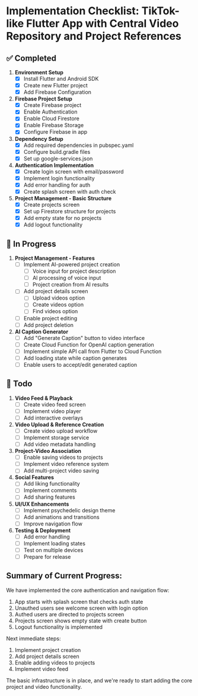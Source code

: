 # Implementation Checklist: TikTok-like Flutter App with Central Video Repository and Project References

## ✅ Completed
1. **Environment Setup**
   - [x] Install Flutter and Android SDK
   - [x] Create new Flutter project
   - [x] Add Firebase Configuration

2. **Firebase Project Setup**
   - [x] Create Firebase project
   - [x] Enable Authentication
   - [x] Enable Cloud Firestore
   - [x] Enable Firebase Storage
   - [x] Configure Firebase in app

3. **Dependency Setup**
   - [x] Add required dependencies in pubspec.yaml
   - [x] Configure build.gradle files
   - [x] Set up google-services.json

4. **Authentication Implementation**
   - [x] Create login screen with email/password
   - [x] Implement login functionality
   - [x] Add error handling for auth
   - [x] Create splash screen with auth check

5. **Project Management - Basic Structure**
   - [x] Create projects screen
   - [x] Set up Firestore structure for projects
   - [x] Add empty state for no projects
   - [x] Add logout functionality

## 🚧 In Progress
1. **Project Management - Features**
   - [ ] Implement AI-powered project creation
     - [ ] Voice input for project description
     - [ ] AI processing of voice input
     - [ ] Project creation from AI results
   - [ ] Add project details screen
     - [ ] Upload videos option
     - [ ] Create videos option  
     - [ ] Find videos option
   - [ ] Enable project editing
   - [ ] Add project deletion

2. **AI Caption Generator**
   - [ ] Add "Generate Caption" button to video interface
   - [ ] Create Cloud Function for OpenAI caption generation
   - [ ] Implement simple API call from Flutter to Cloud Function
   - [ ] Add loading state while caption generates
   - [ ] Enable users to accept/edit generated caption

## 📝 Todo
1. **Video Feed & Playback**
   - [ ] Create video feed screen
   - [ ] Implement video player
   - [ ] Add interactive overlays

2. **Video Upload & Reference Creation**
   - [ ] Create video upload workflow
   - [ ] Implement storage service
   - [ ] Add video metadata handling

3. **Project-Video Association**
   - [ ] Enable saving videos to projects
   - [ ] Implement video reference system
   - [ ] Add multi-project video saving

4. **Social Features**
   - [ ] Add liking functionality
   - [ ] Implement comments
   - [ ] Add sharing features

5. **UI/UX Enhancements**
   - [ ] Implement psychedelic design theme
   - [ ] Add animations and transitions
   - [ ] Improve navigation flow

6. **Testing & Deployment**
   - [ ] Add error handling
   - [ ] Implement loading states
   - [ ] Test on multiple devices
   - [ ] Prepare for release

## Summary of Current Progress:
We have implemented the core authentication and navigation flow:
1. App starts with splash screen that checks auth state
2. Unauthed users see welcome screen with login option
3. Authed users are directed to projects screen
4. Projects screen shows empty state with create button
5. Logout functionality is implemented

Next immediate steps:
1. Implement project creation
2. Add project details screen
3. Enable adding videos to projects
4. Implement video feed

The basic infrastructure is in place, and we're ready to start adding the core project and video functionality.